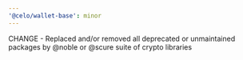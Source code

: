 ```yaml
---
'@celo/wallet-base': minor
---
```


CHANGE - Replaced and/or removed all deprecated or unmaintained packages by @noble or @scure suite of crypto libraries
